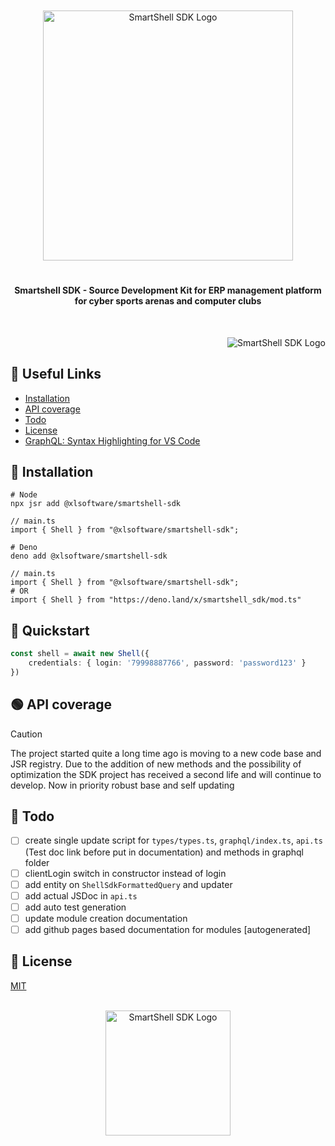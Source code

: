 <br/>
<br/>
<div align="middle">
    <picture>
        <source media="(prefers-color-scheme: dark)"  width="400px" srcset="https://i.imgur.com/bFqB46L.png">
        <img alt="SmartShell SDK Logo" width="400px" src="https://i.imgur.com/2grxTqT.png">
    </picture>
</div>

#

<h4 align="center">
    <strong>Smartshell SDK</strong> - Source Development Kit for ERP management platform<br>for cyber sports arenas and computer clubs  
</h4>
<br/>
<p align="right">
    <picture>
        <source media="(prefers-color-scheme: dark)" srcset="https://i.imgur.com/CEBivQF.png">
        <img alt="SmartShell SDK Logo" src="https://i.imgur.com/TC31MjL.png">
    </picture>
</p>

<h2><strong>🔗 Useful Links</strong></h2>

* <a href="#install">Installation</a>
* <a href="#api">API coverage</a>
* <a href="#todo">Todo</a>
* <a href="#license">License</a>
* <a href="https://marketplace.visualstudio.com/items?itemName=GraphQL.vscode-graphql-syntax">GraphQL: Syntax Highlighting for VS Code</a>

<h2 id="license"><strong>💾 Installation</strong></h2>

```
# Node
npx jsr add @xlsoftware/smartshell-sdk

// main.ts
import { Shell } from "@xlsoftware/smartshell-sdk";

# Deno
deno add @xlsoftware/smartshell-sdk

// main.ts
import { Shell } from "@xlsoftware/smartshell-sdk";
# OR
import { Shell } from "https://deno.land/x/smartshell_sdk/mod.ts"
```

<h2 id="install"><strong>📄 Quickstart</strong></h2>

```ts
const shell = await new Shell({
    credentials: { login: '79998887766', password: 'password123' }
})
```

<h2 id="license"><strong>🟢 API coverage</strong></h2>

> [!CAUTION]
> The project started quite a long time ago is moving to a new code base and JSR registry. Due to the addition of new methods and the possibility of optimization the SDK project has received a second life and will continue to develop. Now in priority robust base and self updating

<h2 id="todo"><strong>🎯 Todo</strong></h2>

- [ ] create single update script for `types/types.ts`, `graphql/index.ts`, `api.ts` (Test doc link before put in documentation) and methods in graphql folder
- [ ] clientLogin switch in constructor instead of login
- [ ] add entity on `ShellSdkFormattedQuery` and updater
- [ ] add actual JSDoc in `api.ts`
- [ ] add auto test generation
- [ ] update module creation documentation
- [ ] add github pages based documentation for modules [autogenerated]

<h2 id="license"><strong>📜 License</strong></h2>

[MIT](https://github.com/xl-soft/smartshell-sdk/blob/main/LICENSE)

<br/>
<div align="center">
  <a href="https://t.me/xlsoftware" target="_blank" rel="noreferrer">
    <picture>
        <source media="(prefers-color-scheme: dark)" width="200px" srcset="https://i.imgur.com/RKKVCpQ.png">
        <img alt="SmartShell SDK Logo" width="200px" src="https://i.imgur.com/iR5safJ.png">
    </picture>
  </a>
</div>
